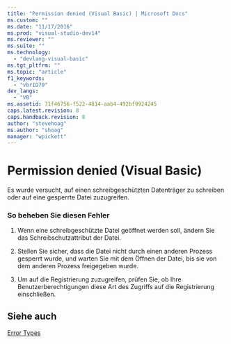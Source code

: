 ```yaml
---
title: "Permission denied (Visual Basic) | Microsoft Docs"
ms.custom: ""
ms.date: "11/17/2016"
ms.prod: "visual-studio-dev14"
ms.reviewer: ""
ms.suite: ""
ms.technology: 
  - "devlang-visual-basic"
ms.tgt_pltfrm: ""
ms.topic: "article"
f1_keywords: 
  - "vbrID70"
dev_langs: 
  - "VB"
ms.assetid: 71f46756-f522-4814-aab4-492bf9924245
caps.latest.revision: 8
caps.handback.revision: 8
author: "stevehoag"
ms.author: "shoag"
manager: "wpickett"
---
```

# Permission denied (Visual Basic)
Es wurde versucht, auf einen schreibgeschützten Datenträger zu schreiben oder auf eine gesperrte Datei zuzugreifen.  
  
### So beheben Sie diesen Fehler  
  
1.  Wenn eine schreibgeschützte Datei geöffnet werden soll, ändern Sie das Schreibschutzattribut der Datei.  
  
2.  Stellen Sie sicher, dass die Datei nicht durch einen anderen Prozess gesperrt wurde, und warten Sie mit dem Öffnen der Datei, bis sie von dem anderen Prozess freigegeben wurde.  
  
3.  Um auf die Registrierung zuzugreifen, prüfen Sie, ob Ihre Benutzerberechtigungen diese Art des Zugriffs auf die Registrierung einschließen.  
  
## Siehe auch  
 [Error Types](../../../visual-basic/programming-guide/language-features/error-types.md)